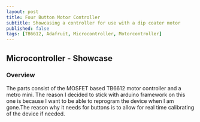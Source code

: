 ```yaml
---
layout: post
title: Four Button Motor Controller
subtitle: Showcasing a controller for use with a dip coater motor
published: false
tags: [TB6612, Adafruit, Microcontroller, Motorcontroller]
---
```


## Microcontroller - Showcase

### Overview 

The parts consist of the MOSFET based TB6612 motor controller and a metro mini. The reason I decided to stick with arduino framework on this one is because I want to be able to reprogram the device when I am gone.The reason why it needs for buttons is  to allow for real time calibrating of the device if needed. 

